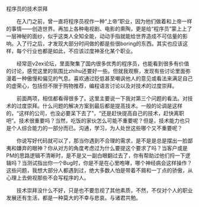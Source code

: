 程序员的技术崇拜

  在入门之前，曾一直将程序员视作一种“上帝”职业，因为他们做着和上帝一样的事情——创造世界。再加上各种电视剧、电影的熏陶，更是给“程序员”蒙上上了一层神秘的面纱，似乎这类人全知全能，动动手指就能给世界造成不可估量的影响。入了行之后，才发现大部分时间做的都是些很boring的东西。其实也应该这样，每个行业也都是如此，不应该过度神圣化某个职业。

  经常逛v2ex论坛，里面聚集了国内很多优秀的程序员，也能看到很多有价值的讨论，感觉这里的氛围比zhihu还要好一些。但就我观察，发现有些讨论里面弥漫着一种傲慢和偏见的气息。喜欢通过贬低甚至嘲讽他人的意见或看法来满足自己的虚荣心，包括但不限于购物推荐，编程语言讨论以及对技术的过度崇拜。

  前面两项，相信都看得很多了。这里主要说一下我对第三个问题的看法。对技术的过度崇拜。什么问题的解决方案到最后都是提高技术。一般的论调是这样的，“这样的公司，也没必要呆下去了”，“还是赶快提高自己的技术，赶快离职吧”。技术很重要吗？当然，吃饭的家伙怎么可能不重要呢？但是，技术能力也只是个人综合能力的一部分而已。沟通，学习，为人处世这些哪个又不重要呢？

  你说写好代码就可以了，那当你遇到不合理的需求，是不是是总是摆出一脸鄙夷和嫌弃的眼神？你从对方的角度考虑过为什么要提这个要求了吗？当客户或是PM的思路逻辑不清晰时，是不是又一副白眼翻过去了，你有帮助过他们捋一下逻辑吗？当测试指出你一个Bug时，你是不是在心里咆哮，哪个神经病会这样操作？这些问题，我想大部分人都遇到过，绝大多数人怕是带着不屑和一丁点的骄傲，从心理上去俯视那些不会写程序的人。

  技术崇拜没什么不好，只是也不要忽视了其他素质，不然，不仅对个人的职业发展还有生活，都是一种莫大的不幸与悲哀。与诸君共勉。
